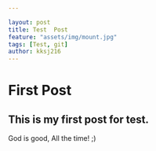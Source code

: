 ```yaml
---

layout: post 
title: Test  Post
feature: "assets/img/mount.jpg"
tags: [Test, git]
author: kksj216
---
```


# First Post 

## This is my first post for test.

God is good, All the time! ;)